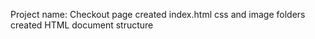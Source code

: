 Project name: Checkout page
created index.html css and image folders
created HTML document structure
